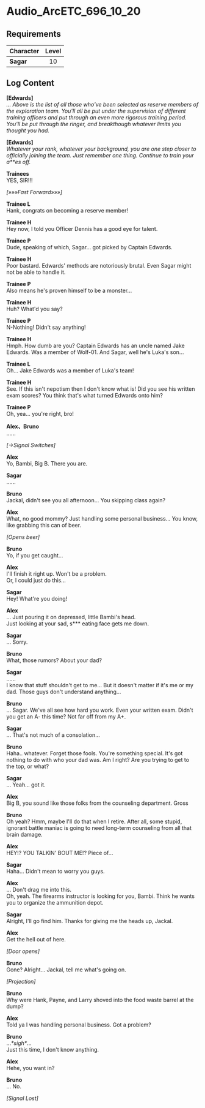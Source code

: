 # Audio_ArcETC_696_10_20
## Requirements
|Character|Level|
|---------|:---:|
|**Sagar**| 10  |

## Log Content
**[Edwards]**<br>
*... Above is the list of all those who've been selected as reserve members of the exploration team. You'll all be put under the supervision of different training officers and put through an even more rigorous training period. You'll be put through the ringer, and breakthough whatever limits you thought you had.*

**[Edwards]**<br>
*Whatever your rank, whatever your background, you are one step closer to officially joining the team. Just remember one thing. Continue to train your a\*\*es off.*

**Trainees**<br>
YES, SIR!!!

*[»»»Fast Forward»»»]*

**Trainee L**<br>
Hank, congrats on becoming a reserve member!

**Trainee H**<br>
Hey now, I told you Officer Dennis has a good eye for talent.

**Trainee P**<br>
Dude, speaking of which, Sagar... got picked by Captain Edwards.

**Trainee H**<br>
Poor bastard. Edwards' methods are notoriously brutal. Even Sagar might not be able to handle it.

**Trainee P**<br>
Also means he's proven himself to be a monster...

**Trainee H**<br>
Huh? What'd you say?

**Trainee P**<br>
N\-Nothing! Didn't say anything!

**Trainee H**<br>
Hmph. How dumb are you? Captain Edwards has an uncle named Jake Edwards. Was a member of Wolf\-01. And Sagar, well he's Luka's son...

**Trainee L**<br>
Oh... Jake Edwards was a member of Luka's team!

**Trainee H**<br>
See. If this isn't nepotism then I don't know what is! Did you see his written exam scores? You think that's what turned Edwards onto him?

**Trainee P**<br>
Oh, yea... you're right, bro!

**Alex、Bruno**<br>
......

*[→Signal Switches]*

**Alex**<br>
Yo, Bambi, Big B. There you are.

**Sagar**<br>
......

**Bruno**<br>
Jackal, didn't see you all afternoon... You skipping class again?

**Alex**<br>
What, no good mommy? Just handling some personal business... You know, like grabbing this can of beer.

*\[Opens beer\]*

**Bruno**<br>
Yo, if you get caught...

**Alex**<br>
I'll finish it right up. Won't be a problem.<br>
Or, I could just do this...<br>


**Sagar**<br>
Hey! What're you doing!

**Alex**<br>
... Just pouring it on depressed, little Bambi's head.<br>
Just looking at your sad, s\*\*\* eating face gets me down.

**Sagar**<br>
... Sorry.

**Bruno**<br>
What, those rumors? About your dad?

**Sagar**<br>
......<br>
I know that stuff shouldn't get to me... But it doesn't matter if it's me or my dad. Those guys don't understand anything...

**Bruno**<br>
... Sagar. We've all see how hard you work. Even your written exam. Didn't you get an A\- this time? Not far off from my A+.

**Sagar**<br>
... That's not much of a consolation...

**Bruno**<br>
Haha.. whatever. Forget those fools. You're something special. It's got nothing to do with who your dad was. Am I right? Are you trying to get to the top, or what?

**Sagar**<br>
... Yeah... got it.

**Alex**<br>
Big B, you sound like those folks from the counseling department. Gross

**Bruno**<br>
Oh yeah? Hmm, maybe I'll do that when I retire. After all, some stupid, ignorant battle maniac is going to need long\-term counseling from all that brain damage.

**Alex**<br>
HEY!? YOU TALKIN' BOUT ME!? Piece of...

**Sagar**<br>
Haha... Didn't mean to worry you guys.

**Alex**<br>
... Don't drag me into this.<br>
Oh, yeah. The firearms instructor is looking for you, Bambi. Think he wants you to organize the ammunition depot.

**Sagar**<br>
Alright, I'll go find him. Thanks for giving me the heads up, Jackal.

**Alex**<br>
Get the hell out of here.

*\[Door opens\]*

**Bruno**<br>
Gone? Alright... Jackal, tell me what's going on.

*\[Projection\]*

**Bruno**<br>
Why were Hank, Payne, and Larry shoved into the food waste barrel at the dump?

**Alex**<br>
Told ya I was handling personal business. Got a problem?

**Bruno**<br>
...*\*sigh\**...<br>
Just this time, I don't know anything.

**Alex**<br>
Hehe, you want in?

**Bruno**<br>
... No.

*[Signal Lost]*